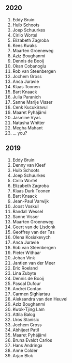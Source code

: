 <!--
.. title: List of participants
.. slug: participants
.. date: 2020-08-04 07:24:47 UTC
.. tags: 
.. category: 
.. link: 
.. description: 
.. type: text
-->

## 2020
1. Eddy Bruin
1. Huib Schoots
1. Joep Schuurkes
1. Cirilo Wortel
1. Elizabeth Zagroba
1. Kees Kwaks
1. Maarten Groeneweg
1. Aziz Boughanmi
1. Dennis de Booij
1. Okan Cobanoglu
1. Rob van Steenbergen
1. Jochem Gross
1. Anca Juravle
1. Klaas Toonen
1. Bart Knaack
1. Julia Paranich
1. Sanne Marije Visser
1. Cenk Kucukiravul
1. Maaret Pyhäjärvi
1. Jasmine Vyas
1. Natasha Whitter
1. Megha Mahant
1. … you?


## 2019

1. Eddy Bruin
1. Denny van Kleef
1. Huib Schoots
1. Joep Schuurkes
1. Cirilo Wortel
1. Elizabeth Zagroba
1. Klaas Durk Toonen
1. Bart Knaack
1. Jean-Paul Varwijk
1. Joost Voskuil
1. Randall Wessel
1. Sanne Visser
1. Maarten Groeneweg
1. Geert van de Lisdonk
1. Geoffrey van der Tas
1. Olena Kosiakevych
1. Anca Juravle
1. Rob van Steenbergen
1. Pieter Withaar
1. Johan Vink
1. Jantien van der Meer
1. Eric Roeland
1. Lina Zubyte
1. Dennis de Booij
1. Pascal Dufour
1. Andrei Contan
1. Carmen Sighiartau
1. Aleksandra van den Heuvel
1. Aziz Boughanmi
1. Kwok-Tjing Lam
1. Attila Balog
1. Uros Stanisic
1. Jochem Gross
1. Abhijeet Patil
1. Maaret Pyhäjärvi
1. Bruna Evaldt Carlos
1. Hans Andringa
1. Anne Colder
1. Arjan Blok

